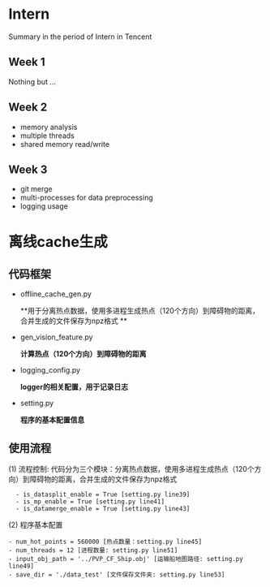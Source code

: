 # Intern
  Summary in the period of Intern in Tencent

## Week 1
  Nothing but ...

## Week 2 
  - memory analysis
  - multiple threads
  - shared memory read/write

## Week 3
  - git merge
  - multi-processes for data preprocessing
  - logging usage

# 离线cache生成
## 代码框架
  - offline_cache_gen.py
  
      **用于分离热点数据，使用多进程生成热点（120个方向）到障碍物的距离，合并生成的文件保存为npz格式 **
      
  - gen_vision_feature.py    
  
      **计算热点（120个方向）到障碍物的距离**
      
  - logging_config.py
  
      **logger的相关配置，用于记录日志**

  - setting.py             
  
      **程序的基本配置信息**

## 使用流程
  (1) 流程控制:
      代码分为三个模块：分离热点数据，使用多进程生成热点（120个方向）到障碍物的距离，合并生成的文件保存为npz格式
 
      - is_datasplit_enable = True [setting.py line39]
      - is_mp_enable = True [setting.py line41]
      - is_datamerge_enable = True [setting.py line43]
   
  (2) 程序基本配置
  
    - num_hot_points = 560000 [热点数量：setting.py line45]
    - num_threads = 12 [进程数量: setting.py line51]
    - input_obj_path = '../PVP_CF_Ship.obj' [运输船地图路径: setting.py line49]
    - save_dir = './data_test' [文件保存文件夹: setting.py line53]
